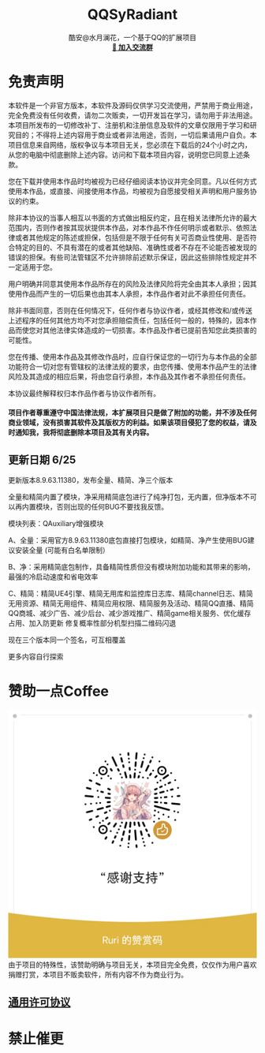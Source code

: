 <h1 align="center" style="font-weight: bold">
  QQSyRadiant
</h1>

<p align="center">
  酷安@水月澜花，一个基于QQ的扩展项目
<br />
    <a href="https://t.me/SyRadiant" target="blank"><strong>💬 加入交流群</strong></a>

# 免责声明
  本软件是一个非官方版本，本软件及源码仅供学习交流使用，严禁用于商业用途，完全免费没有任何收费，请勿二次贩卖，一切开发旨在学习，请勿用于非法用途。
  本项目所发布的一切修改补丁、注册机和注册信息及软件的文章仅限用于学习和研究目的；不得将上述内容用于商业或者非法用途，否则，一切后果请用户自负。本项目信息来自网络，版权争议与本项目无关，您必须在下载后的24个小时之内，从您的电脑中彻底删除上述内容。访问和下载本项目内容，说明您已同意上述条款。

您在下载并使用本作品时均被视为已经仔细阅读本协议并完全同意。凡以任何方式使用本作品，或直接、间接使用本作品，均被视为自愿接受相关声明和用户服务协议的约束。

除非本协议的当事人相互以书面的方式做出相反约定，且在相关法律所允许的最大范围内，否则作者按其现状提供本作品，对本作品不作任何明示或者默示、依照法律或者其他规定的陈述或担保，包括但是不限于任何有关可否商业性使用、是否符合特定的目的、不具有潜在的或者其他缺陷、准确性或者不存在不论能否被发现的错误的担保。有些司法管辖区不允许排除前述默示保证，因此这些排除性规定并不一定适用于您。

用户明确并同意其使用本作品所存在的风险及法律风险将完全由其本人承担；因其使用作品而产生的一切后果也由其本人承担，本作品作者对此不承担任何责任。

除非书面同意，否则在任何情况下，任何作者与协议作者，或经其修改和/或传送上述程序的任何其他方均不对您承担赔偿责任，包括任何一般的，特殊的，因本作品而使您对其他法律实体造成的一切损害。本作品及作者已提前告知您此类损害的可能性。

您在传播、使用本作品及其修改作品时，应自行保证您的一切行为与本作品的全部功能符合一切对您有管辖权的法律法规的要求，由您传播、使用本作品产生的法律风险及其造成的相应后果，将由您自行承担，本作品及其作者不承担任何责任。

本协议最终解释权归本作品作者与协议作者所有。

#### 项目作者尊重遵守中国法律法规，本扩展项目只是做了附加的功能，并不涉及任何商业领域，没有损害其软件及其版权方的利益。如果该项目侵犯了您的权益，请及时通知我，我将彻底删除本项目及其有关内容。

## 更新日期 6/25

更新版本8.9.63.11380，发布全量、精简、净三个版本

全量和精简内置了模块，净采用精简底包进行了纯净打包，无内置，但净版本不可以再内置模块，否则出现的任何BUG不要找我反馈。

模块列表：QAuxiliary增强模块

A、全量：采用官方8.9.63.11380底包直接打包模块，如精简、净产生使用BUG建议安装全量 (可能有白名单限制）
  
B、净：采用精简底包制作，具备精简性质但没有模块附加功能和其带来的影响，最强的冷启动速度和省电效率
  
C、精简：精简UE4引擎、精简无用库和监控库日志库、精简channel日志、精简无用资源、精简无用组件、精简应用权限、精简服务及活动、精简QQ直播、精简QQ商城、减少广告、减少后台、减少游戏推广、精简game相关服务、优化缓存占用、加入防更新
修复概率性部分机型扫描二维码闪退

现在三个版本同一个签名，可互相覆盖
  
更多内容自行探索
  
# 赞助一点Coffee

![赞助](./images/赞助.png)
由于项目的特殊性，该赞助明确与项目无关，本项目完全免费，仅仅作为用户喜欢捐赠打赏，本项目不贩卖软件，所有内容不作为商业行为。

## [通用许可协议](https://github.com/qwq233/License/blob/master/v2/LICENSE.md)

# 禁止催更
